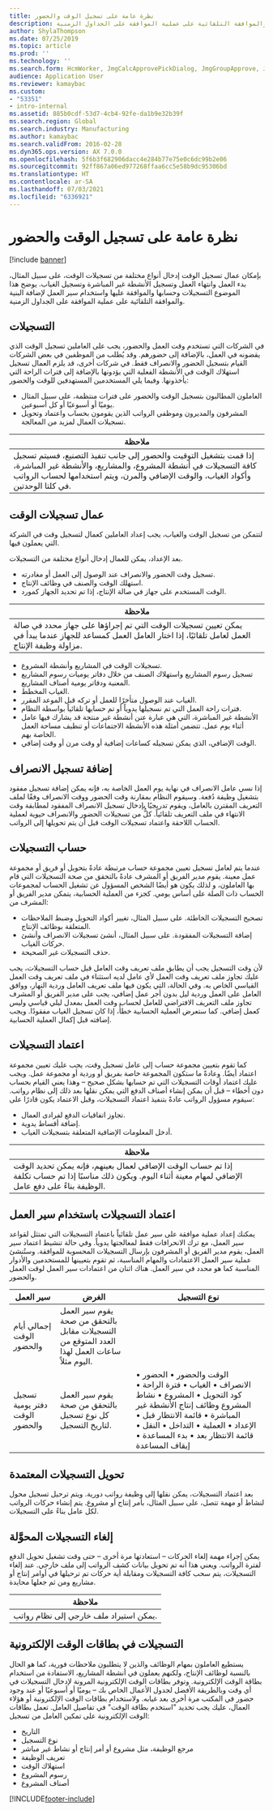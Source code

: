 ```yaml
---
title: نظرة عامة على تسجيل الوقت والحضور
description: بإمكان عمال تسجيل الوقت إدخال أنواع مختلفة من تسجيلات الوقت، على سبيل المثال، بدء العمل وانتهاء العمل وتسجيل الأنشطة غير المباشرة وتسجيل الغياب. يوضح هذا الموضوع التسجيلات وحسابها والموافقة عليها واستخدام سير العمل لإضافة البنية والموافقة التلقائية على عملية الموافقة على الجداول الزمنية.
author: ShylaThompson
ms.date: 07/25/2019
ms.topic: article
ms.prod: ''
ms.technology: ''
ms.search.form: HcmWorker, JmgCalcApprovePickDialog, JmgGroupApprove, JmgGroupCalc, JmgGroupSigningTable, JmgRegistration, JmgTimeCalcParmeters, WorkflowTableListPageRnr, JmgRegistrationSetup, JmgStampTrans, JmgStampJournalTrans
audience: Application User
ms.reviewer: kamaybac
ms.custom:
- "53351"
- intro-internal
ms.assetid: 885b0cdf-53d7-4cb4-92fe-da1b9e32b39f
ms.search.region: Global
ms.search.industry: Manufacturing
ms.author: kamaybac
ms.search.validFrom: 2016-02-28
ms.dyn365.ops.version: AX 7.0.0
ms.openlocfilehash: 5f6b3f682906dacc4e284b77e75e0c6dc99b2e06
ms.sourcegitcommit: 92ff867a06ed977268ffaa6cc5e58b9dc95306bd
ms.translationtype: HT
ms.contentlocale: ar-SA
ms.lasthandoff: 07/03/2021
ms.locfileid: "6336921"
---
```

# <a name="time-and-attendance-registration-overview"></a>نظرة عامة على تسجيل الوقت والحضور

[!include [banner](../includes/banner.md)]

بإمكان عمال تسجيل الوقت إدخال أنواع مختلفة من تسجيلات الوقت، على سبيل المثال، بدء العمل وانتهاء العمل وتسجيل الأنشطة غير المباشرة وتسجيل الغياب. يوضح هذا الموضوع التسجيلات وحسابها والموافقة عليها واستخدام سير العمل لإضافة البنية والموافقة التلقائية على عملية الموافقة على الجداول الزمنية.

## <a name="registrations"></a>التسجيلات

في الشركات التي تستخدم وقت العمل والحضور، يجب على العاملين تسجيل الوقت الذي يقضونه في العمل، بالإضافة إلى حضورهم. وقد يُطلب من الموظفين في بعض الشركات القيام بتسجيل الحضور والانصراف فقط. في شركات أخرى، قد يلزم العمال تسجيل استهلاك الوقت في الأنشطة الفعلية التي يؤدونها بالإضافة إلى فترات الراحة التي يأخذونها. وفيما يلي المستخدمين المستهدفين للوقت والحضور:

- العاملون المطالبون بتسجيل الوقت والحضور على فترات منتظمة، على سبيل المثال يوميًا أو أسبوعيًا أو كل أسبوعين.
- المشرفون والمديرون وموظفي الرواتب الذين يقومون بحساب واعتماد وتحويل تسجيلات العمال لمزيد من المعالجة.

| **ملاحظة**                                                                                                                                                                                                                                                    |
|-------------------------------------------------------------------------------------------------------------------------------------------------------------------------------------------------------------------------------------------------------------|
| إذا قمت بتشغيل التوقيت والحضور إلى جانب تنفيذ التصنيع، فسيتم تسجيل كافة التسجيلات في أنشطة المشروع، والمشاريع، والأنشطة غير المباشرة، وأكواد الغياب، والوقت الإضافي والمرن، ويتم استخدامها لحساب الرواتب في كلتا الوحدتين. |

## <a name="time-registrations-workers"></a> عمال تسجيلات الوقت

لتتمكن من تسجيل الوقت والغياب، يجب إعداد العاملين كعمال لتسجيل وقت في الشركة التي يعملون فيها.

بعد الإعداد، يمكن للعمال إدخال أنواع مختلفة من التسجيلات.

- تسجيل وقت الحضور والانصراف عند الوصول إلى العمل أو مغادرته.
- استهلك الوقت والصنف في وظائف الإنتاج.
- الوقت المستخدم على جهاز في صالة الإنتاج، إذا تم تحديد الجهاز كمورد.

| **ملاحظة**                                                                                                                                                                                                                      |
|-------------------------------------------------------------------------------------------------------------------------------------------------------------------------------------------------------------------------------|
| يمكن تعيين تسجيلات الوقت التي تم إجراؤها على جهاز محدد في صالة العمل لعامل تلقائيًا، إذا اختار العامل العمل كمساعد للجهاز عندما يبدأ في مزاولة وظيفة الإنتاج. |

- تسجيلات الوقت في المشاريع وأنشطة المشروع.
- تسجيل رسوم المشاريع واستهلاك الصنف من خلال دفاتر يوميات رسوم المشاريع المعنية ودفاتر يومية أصناف المشاريع.
- الغياب المخطط.
- الغياب عند الوصول متأخرًا للعمل أو تركه قبل الموعد المقرر.
- فترات راحة العمل التي تم نسجيلها يدوياً أو تم حسابها تلقائياً بواسطة النظام.
- الأنشطة غير المباشرة، التي هي عبارة عنن أنشطة غير منتجة قد يشارك فيها عامل أثناء يوم عمل. تتضمن أمثلة هذه الأنشطة الاجتماعات أو تنظيف مساحة العمل الخاصة بهم.
- الوقت الإضافي، الذي يمكن تسجيله كساعات إضافية أو وقت مرن أو وقت إضافي.

## <a name="adding-clock-out-registrations"></a>إضافة تسجيل الانصراف

إذا نسي عامل الانصراف في نهاية يوم العمل الخاصة به، فإنه يمكن إضافة تسجيل مفقود بتشغيل وظيفة دُفعة. وسيقوم النظام بمقارنة وقت الحضور ووقت الانصراف وفقًا لملف التعريف المقترن بالعامل، ويقوم تدريجيًا بإدخال تسجيل الانصراف المفقود لمطابقة وقت الانتهاء في ملف التعريف تلقائياً. كلُّ من تسجيلات الحضور والانصراف حيوية لعملية الحساب اللاحقة واعتماد تسجيلات الوقت قبل أن يتم تحويلها إلى الرواتب.

## <a name="calculating-registrations"></a>حساب التسجيلات

عندما يتم لعامل تسجيل تعيين مجموعة حساب مرتبطة عادةً بتحويل أو فريق أو مجموعة عمل معينة. يقوم مدير الفريق أو المشرف عادةً بالتحقق من صحة التسجيلات التي قام بها العاملون، و لذلك يكون هو أيضًا الشخص المسؤول عن تشغيل الحساب لمجموعات الحساب ذات الصلة على أساس يومي. كجزء من العملية الحسابية، يتمكن مدير الفريق أو المشرف من:

- تصحيح التسجيلات الخاطئة. على سبيل المثال، تغيير أكواد التحويل وضبط الملاحظات المتعلقة بوظائف الإنتاج.
- إضافة التسجيلات المفقودة. على سبيل المثال، أنشئ تسجيلات الانصراف وأنشئ حركات الغياب.
- حذف التسجيلات غير الصحيحة.

لأن وقت التسجيل يجب أن يطابق ملف تعريف وقت العامل قبل حساب التسجيلات، يجب عليك تجاوز ملف تعريف وقت العمل لأي عامل لديه استثناء في ملف تعريف وقت العمل القياسي الخاص به. وفي الحالة، التي يكون فيها ملف تعريف العامل وردية النهار، ووافق العامل على العمل وردية ليل بدون أجر عمل إضافي، يجب على مدير الفريق أو المشرف تجاوز ملف التعريف الافتراضي للعامل لحساب وقت العمل بمعدل ليلي قياسي وليس كعمل إضافي. كما ستعرض العملية الحسابية خطأً، إذا كان تسجيل الغياب مفقودًا. ويجب إضافته قبل إكمال العملية الحسابية.

## <a name="approving-registrations"></a>اعتماد التسجيلات

كما تقوم بتعيين مجموعة حساب إلى عامل تسجيل وقت، يجب عليك تعيين مجموعة اعتماد أيضًا. وعادةً ما ستكون المجموعة خاصة بفريق أو وردية أو مجموعة عمل. ويجب عليك اعتماد أوقات التسجيلات التي تم حسابها بشكل صحيح – وهذا يعني القيام بحساب دون أخطاء – قبل أن يمكن إنشاء أصناف الدفع التي يمكن نقلها بعد ذلك إلى نظام رواتب. سيقوم مسؤول الرواتب عادةً بتنفيذ اعتماد التسجيلات، وقبل الاعتماد يكون قادرًا على:

- تجاوز اتفاقيات الدفع لفرادى العمال.
- إضافة أقساط يدوية.
- أدخل المعلومات الإضافية المتعلقة بتسجيلات الغياب.

| **ملاحظة**                                                                                                                                                                             |
|--------------------------------------------------------------------------------------------------------------------------------------------------------------------------------------|
| إذا تم حساب الوقت الإضافي لعمال بعينهم، فإنه يمكن تحديد الوقت الإضافي لمهام معينة أثناء اليوم. ويكون ذلك مناسبًا إذا تم حساب تكلفة الوظيفة بناءً على دفع عامل. |

## <a name="approving-registrations-using-workflow"></a> اعتماد التسجيلات باستخدام سير العمل

يمكنك إعداد عملية موافقة على سير عمل تلقائياً باعتماد التسجيلات التي تمتثل لقواعد سير العمل، مع ترك الانحرافات فقط لمعالجتها يدوياً. وفي حالة تنشيط اعتماد سير العمل، يقوم مدير الفريق أو المشرفون بإرسال التسجيلات المحسوبة للموافقة. وستُنشئ عملية سير العمل الاعتمادات والمهام المناسبة، ثم تقوم بتعيينها للمستخدمين والأدوار المناسبة كما هو محدد في سير العمل. هناك اثنان من اعتمادات سير العمل لوقت العمل والحضور.

| سير العمل                                  | الغرض                                                                                                   | نوع التسجيل                                                                                                                                                                                                                                     |
|-------------------------------------------|-----------------------------------------------------------------------------------------------------------|-------------------------------------------------------------------------------------------------------------------------------------------------------------------------------------------------------------------------------------------------------|
| إجمالي أيام الوقت والحضور            | يقوم سير العمل بالتحقق من صحة التسجيلات مقابل العدد المتوقع من ساعات العمل لهذا اليوم مثلاً. |                                                                                                                                                                                                                                                       |
| تسجيل دفتر يومية الوقت والحضور | يقوم سير العمل بالتحقق من صحة كل نوع تسجيل لتاريخ التسجيل.                           | الوقت والحضور • الحضور • الانصراف • الغياب • فترة الراحة • كود التحويل • المشروع • نشاط المشروع وظائف إنتاج الأنشطة غير المباشرة • قائمة الانتظار قبل • الإعداد • العملية • التداخل • النقل • قائمة الانتظار بعد • بدء المساعدة • إيقاف المساعدة |

## <a name="transferring-approved-registrations"></a>تحويل التسجيلات المعتمدة

بعد اعتماد التسجيلات، يمكن نقلها إلى وظيفة رواتب دورية. ويتم ترحيل تسجيل محول لنشاط أو مهمة تتصل، على سبيل المثال، بأمر إنتاج أو مشروع. يتم إنشاء حركات الرواتب لكل عامل بناءً على التسجيلات.  

## <a name="reversing-transferred-registrations"></a>إلغاء التسجيلات المحوَّلة

يمكن إجراء مهمة إلغاء الحركات – استعادتها مرة أخرى – حتى وقت تشغيل تحويل الدفع لفترة الرواتب. ويعني هذا أنه تم تحويل بيانات كشف الرواتب إلى ملف خارجي. عند إلغاء التسجيلات، يتم سحب كافة التسجيلات ومقابلة أية حركات تم ترحيلها في أوامر إنتاج أو مشاريع ومن ثم جعلها محايدة.

| **ملاحظة**                                                 |
|----------------------------------------------------------|
| يمكن استيراد ملف خارجي إلى نظام رواتب. |

## <a name="registrations-in-electronic-timecards"></a>التسجيلات في بطاقات الوقت الإلكترونية

يستطيع العاملون بمهام الوظائف والذين لا يتطلبون ملاحظات فورية، كما هو الحال بالنسبة لوظائف الإنتاج، ولكنهم يعملون في أنشطة المشاريع، الاستفادة من استخدام بطاقة الوقت الإلكترونية. وتوفر بطاقات الوقت الإلكترونية المرونة لإدخال التسجيلات في أي وقت وبالطريقة الأفضل لجدول الأعمال الخاص بك – يوميًا أو أسبوعيًا أو عند وجود حضور في المكتب مرة أخرى بعد غيابه. ولاستخدام بطاقات الوقت الإلكترونية أو هؤلاء العمال، عليك يجب تحديد "استخدم بطاقة الوقت" في تفاصيل العامل. تعمل بطاقات الوقت الإلكترونية على تمكين العامل من تسجيل:

- التاريخ
- نوع التسجيل
- مرجع الوظيفة، مثل مشروع أو أمر إنتاج أو نشاط غير مباشر
- تعريف الوظيفة
- استهلاك الوقت
- رسوم المشروع
- أصناف المشروع

[!INCLUDE[footer-include](../../includes/footer-banner.md)]